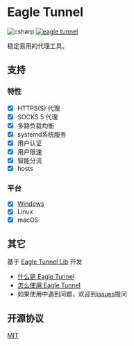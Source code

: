 # Eagle Tunnel

![csharp](https://img.shields.io/badge/language-csharp-blue.svg) [![eagle tunnel](https://travis-ci.org/eaglexiang/eagle.tunnel.dotnet.core.svg?branch=master)](https://travis-ci.org/eaglexiang/eagle.tunnel.dotnet.core)

稳定易用的代理工具。

## 支持

### 特性

- [x] HTTPS(S) 代理
- [x] SOCKS 5 代理
- [x] 多路负载均衡
- [x] systemd系统服务
- [x] 用户认证
- [x] 用户限速
- [x] 智能分流
- [x] hosts

### 平台

- [x] [Windows](https://github.com/eaglexiang/eagle.tunnel.dotnet)
- [x] Linux
- [x] macOS

## 其它

基于 [Eagle Tunnel Lib](https://github.com/eaglexiang/eagle.tunnel.dotnet.core.lib) 开发

- [什么是 Eagle Tunnel](https://www.eaglexiang.org/eagle-tunnel)
- [怎么使用 Eagle Tunnel](./doc/guide.md)
- 如果使用中遇到问题，欢迎到[issues](https://github.com/eaglexiang/eagle.tunnel.dotnet.core/issues)提问

## 开源协议

[MIT](./LICENSE)